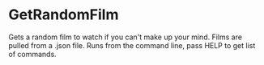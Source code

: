 # GetRandomFilm

Gets a random film to watch if you can't make up your mind.
Films are pulled from a .json file.
Runs from the command line, pass HELP to get list of commands.